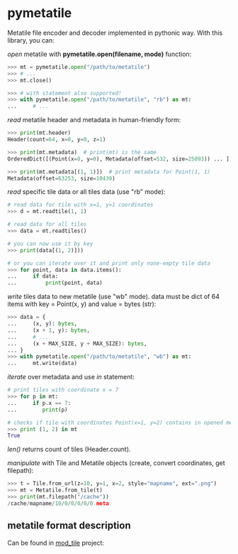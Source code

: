 pymetatile
==========

Metatile file encoder and decoder implemented in pythonic way. With this library, you can:

*open* metatile with **pymetatile.open(filename, mode)** function:

```python
>>> mt = pymetatile.open("/path/to/metatile")
>>> # ...
>>> mt.close()

>>> # with statement also supported!
>>> with pymetatile.open("/path/to/metatile", "rb") as mt:
...     # ...
```

*read* metatile header and metadata in human-friendly form:

```python
>>> print(mt.header)
Header(count=64, x=0, y=0, z=1)

>>> print(mt.metadata)  # print(mt) is the same
OrderedDict([(Point(x=0, y=0), Metadata(offset=532, size=25093)) ... ])

>>> print(mt.metadata[(1, 1)])  # print metadata for Point(1, 1)
Metadata(offset=63253, size=10439)
```

*read* specific tile data or all tiles data (use "rb" mode):

```python
# read data for tile with x=1, y=1 coordinates
>>> d = mt.readtile(1, 1)

# read data for all tiles
>>> data = mt.readtiles()

# you can now use it by key
>>> print(data[(1, 2)]))

# or you can iterate over it and print only none-empty tile data
>>> for point, data in data.items():
...     if data:
...         print(point, data)
```

*write* tiles data to new metatile (use "wb" mode). data must be dict of 64 items with key =
Point(x, y) and value = bytes (str):

```python
>>> data = {
...     (x, y): bytes,
...     (x + 1, y): bytes,
...     # ...
...     (x + MAX_SIZE, y + MAX_SIZE): bytes,
... }
>>> with pymetatile.open("/path/to/metatile", "wb") as mt:
...     mt.write(data)
```

*iterate* over metadata and use *in* statement:

```python
# print tiles with coordinate x = 7
>>> for p in mt:
...     if p.x == 7:
...        print(p)

# checks if tile with coordinates Point(x=1, y=2) contains in opened metatile
>>> print (1, 2) in mt
True
```

*len()* returns count of tiles (Header.count).

*manipulate* with Tile and Metatile objects (create, convert coordinates, get filepath):

```python
>>> t = Tile.from_url(z=10, y=1, x=2, style="mapname", ext=".png")
>>> mt = Metatile.from_tile(t)
>>> print(mt.filepath("/cache"))
/cache/mapname/10/0/0/0/0/0.meta
```

metatile format description
---------------------------

Can be found in [mod_tile][1] project:


[1]: https://github.com/openstreetmap/mod_tile/blob/master/includes/metatile.h

